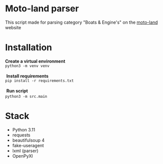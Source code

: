 # Moto-land parser
This script made for parsing category "Boats & Engine's" on the [moto-land](https://motoland-shop.ru/) website
​
# Installation
**Create a virtual environment**  
`python3 -m venv venv`<br><br>
​
**Install requirements**  <br>
`pip install -r requirements.txt`<br><br>
​
**Run script**  
`python3 -m src.main`
​
# Stack
- Python 3.11
- requests
- beautifulsoup 4
- fake-useragent
- lxml (parser)
- OpenPyXl